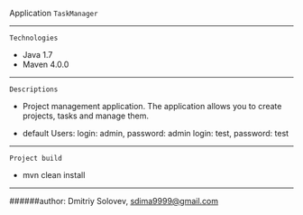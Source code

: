 Application `TaskManager`
****

`Technologies`

* Java 1.7
* Maven 4.0.0

****
`Descriptions`
* Project management application.
      The application allows you to create projects, tasks and manage them.

* default Users:
      login: admin, password: admin
      login: test, password: test

****
`Project build`

* mvn clean install

****
######author: Dmitriy Solovev, sdima9999@gmail.com
